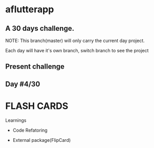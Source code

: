 # aflutterapp

## A 30 days challenge.

NOTE: This branch(master) will only carry the current day project.

Each day will have it's own branch, switch branch to see the project

## Present challenge

## Day #4/30

# FLASH CARDS

Learnings


- Code Refatoring

- External package(FlipCard)